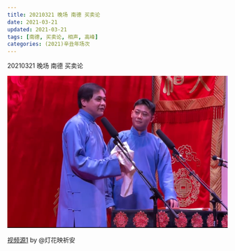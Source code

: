 ```yaml
---
title: 20210321 晚场 南德 买卖论
date: 2021-03-21
updated: 2021-03-21
tags: [南德, 买卖论, 相声, 高峰] 
categories: (2021)辛丑年场次
---
```

20210321 晚场 南德 买卖论

![](https://raw.githubusercontent.com/rhenginium/image/main/20210405011133.png)

[视频源1](https://m.weibo.cn/1950216183/4617308120818903)  by @灯花映祈安